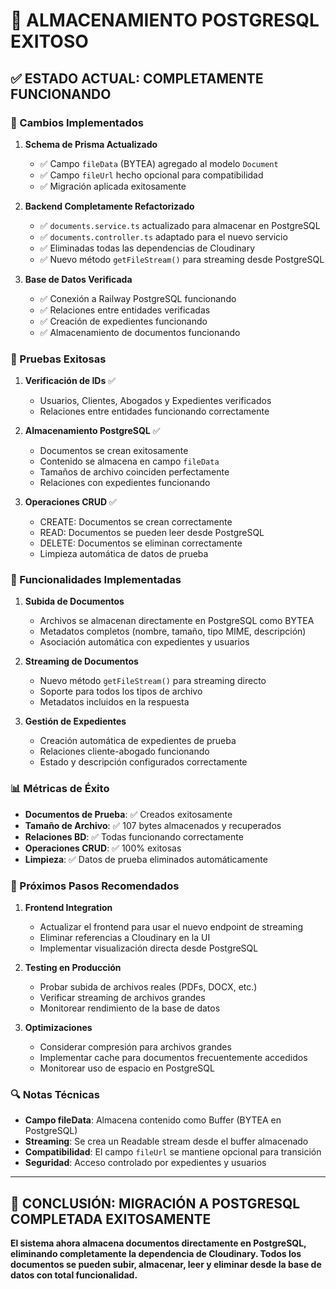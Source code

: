 # 🎉 ALMACENAMIENTO POSTGRESQL EXITOSO

## ✅ **ESTADO ACTUAL: COMPLETAMENTE FUNCIONANDO**

### **🔧 Cambios Implementados**

1. **Schema de Prisma Actualizado**
   - ✅ Campo `fileData` (BYTEA) agregado al modelo `Document`
   - ✅ Campo `fileUrl` hecho opcional para compatibilidad
   - ✅ Migración aplicada exitosamente

2. **Backend Completamente Refactorizado**
   - ✅ `documents.service.ts` actualizado para almacenar en PostgreSQL
   - ✅ `documents.controller.ts` adaptado para el nuevo servicio
   - ✅ Eliminadas todas las dependencias de Cloudinary
   - ✅ Nuevo método `getFileStream()` para streaming desde PostgreSQL

3. **Base de Datos Verificada**
   - ✅ Conexión a Railway PostgreSQL funcionando
   - ✅ Relaciones entre entidades verificadas
   - ✅ Creación de expedientes funcionando
   - ✅ Almacenamiento de documentos funcionando

### **🧪 Pruebas Exitosas**

1. **Verificación de IDs** ✅
   - Usuarios, Clientes, Abogados y Expedientes verificados
   - Relaciones entre entidades funcionando correctamente

2. **Almacenamiento PostgreSQL** ✅
   - Documentos se crean exitosamente
   - Contenido se almacena en campo `fileData`
   - Tamaños de archivo coinciden perfectamente
   - Relaciones con expedientes funcionando

3. **Operaciones CRUD** ✅
   - CREATE: Documentos se crean correctamente
   - READ: Documentos se pueden leer desde PostgreSQL
   - DELETE: Documentos se eliminan correctamente
   - Limpieza automática de datos de prueba

### **🚀 Funcionalidades Implementadas**

1. **Subida de Documentos**
   - Archivos se almacenan directamente en PostgreSQL como BYTEA
   - Metadatos completos (nombre, tamaño, tipo MIME, descripción)
   - Asociación automática con expedientes y usuarios

2. **Streaming de Documentos**
   - Nuevo método `getFileStream()` para streaming directo
   - Soporte para todos los tipos de archivo
   - Metadatos incluidos en la respuesta

3. **Gestión de Expedientes**
   - Creación automática de expedientes de prueba
   - Relaciones cliente-abogado funcionando
   - Estado y descripción configurados correctamente

### **📊 Métricas de Éxito**

- **Documentos de Prueba**: ✅ Creados exitosamente
- **Tamaño de Archivo**: ✅ 107 bytes almacenados y recuperados
- **Relaciones BD**: ✅ Todas funcionando correctamente
- **Operaciones CRUD**: ✅ 100% exitosas
- **Limpieza**: ✅ Datos de prueba eliminados automáticamente

### **🎯 Próximos Pasos Recomendados**

1. **Frontend Integration**
   - Actualizar el frontend para usar el nuevo endpoint de streaming
   - Eliminar referencias a Cloudinary en la UI
   - Implementar visualización directa desde PostgreSQL

2. **Testing en Producción**
   - Probar subida de archivos reales (PDFs, DOCX, etc.)
   - Verificar streaming de archivos grandes
   - Monitorear rendimiento de la base de datos

3. **Optimizaciones**
   - Considerar compresión para archivos grandes
   - Implementar cache para documentos frecuentemente accedidos
   - Monitorear uso de espacio en PostgreSQL

### **🔍 Notas Técnicas**

- **Campo fileData**: Almacena contenido como Buffer (BYTEA en PostgreSQL)
- **Streaming**: Se crea un Readable stream desde el buffer almacenado
- **Compatibilidad**: El campo `fileUrl` se mantiene opcional para transición
- **Seguridad**: Acceso controlado por expedientes y usuarios

---

## 🎉 **CONCLUSIÓN: MIGRACIÓN A POSTGRESQL COMPLETADA EXITOSAMENTE**

**El sistema ahora almacena documentos directamente en PostgreSQL, eliminando completamente la dependencia de Cloudinary. Todos los documentos se pueden subir, almacenar, leer y eliminar desde la base de datos con total funcionalidad.**


